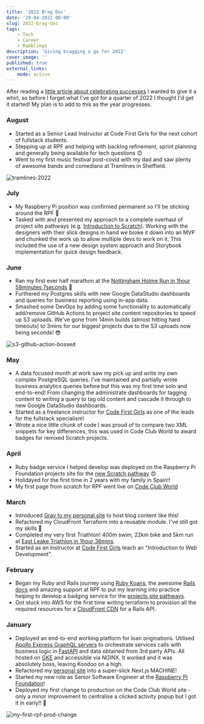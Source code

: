 ```yaml
---
title: '2022 Brag Doc'
date: '29-04-2022 00:00'
slug: 2022-brag-doc
tags:
    - Tech
    - Career
    - Ramblings
description: 'Giving bragging a go for 2022'
cover_image: ''
published: true
external_links:
    mode: active
---
```


After reading a [little article about celebrating successes](https://github.com/readme/guides/document-success) I wanted to give it a whirl, so before I forget what I've got for a quarter of 2022 I thought I'd get it started! My plan is to add to this as the year progresses.

### August

- Started as a Senior Lead Instructor at Code First Girls for the next cohort of fullstack students.
- Stepping up at RPF and helping with backlog refinement, sprint planning and generally being available for tech questions 😊
- Went to my first music festival post-covid with my dad and saw plenty of awesome bands and comedians at Tramlines in Sheffield.

![tramlines-2022](page://media/tramlines-2022.jpeg?resize=600,350)

### July

- My Raspberry Pi position was confirmed permanent so I'll be sticking around the RPF 🥳
- Tasked with and presented my approach to a complete overhaul of project site pathways (e.g. [Introduction to Scratch](https://projects.raspberrypi.org/en/pathways/scratch-intro)). Working with the designers with their slick designs in hand we broke it down into an MVP and chunked the work up to allow multiple devs to work on it. This included the use of a new design system approach and Storybook implementation for quick design feedback.

### June

- Ran my first ever half marathon at the [Nottingham Holme Run in 1hour 59minutes 7seconds](http://results.eventchiptiming.com/myresults.aspx?uid=16202-8300-3-185966) 💪
- Furthered my Postgres skills with new Google DataStudio dashboards and queries for business reporting using in-app data.
- Smashed some DevOps by adding some functionality to automatically add/remove GitHub Actions to project site content repositories to speed up S3 uploads. We've gone from 14min builds (almost hitting hard timeouts) to 3mins for our biggest projects due to the S3 uploads now being seconds! 😎

![s3-github-action-bossed](page://media/s3-github-action-bossed.png?resize=600,250)

### May

- A data focused month at work saw my pick up and write my own complex PostgreSQL queries. I've maintained and partially wrote business analytics queries before but this was my first time solo and end-to-end! From changing the administrate dashboards for tagging content to writing a query to tag old content and cascade it through to new Google DataStudio dashboards.
- Started as a freelance instructor for [Code First Girls](https://codefirstgirls.com/) as one of the leads for the fullstack specialism!
- Wrote a nice little chunk of code I was proud of to compare two XML snippets for key differences, this was used in Code Club World to award badges for remixed Scratch projects.

### April

- Ruby badge service I helped develop was deployed on the Raspberry Pi Foundation projects site for the [new Scratch pathway](https://projects.raspberrypi.org/en/pathways/scratch-intro) 😍
- Holidayed for the first time in 2 years with my family in Spain!!
- My first page from scratch for RPF went live on [Code Club World](https://codeclubworld.org/parents)

### March

- Introduced [Grav to my personal site](https://github.com/adamsuk/sradams-co-uk-content/pull/63/files) to host blog content like this!
- Refactored my CloudFront Terraform into a reusable module. I've still got my skills 💪
- Completed my very first Triathlon! 400m swim, 22km bike and 5km run at [East Leake Triathlon in 1hour 36mins](https://www.titaniumracetiming.co.uk/TRT/pages/event_rider_detail/189/167580).
- Started as an instructor at [Code First Girls](https://codefirstgirls.com/courses/classes/uni-kickstarter/) teach an "Introduction to Web Development".

### February

- Began my Ruby and Rails journey using [Ruby Koans](http://rubykoans.com/), the awesome [Rails docs](https://guides.rubyonrails.org/getting_started.html) and amazing support at RPF to put my learning into practice helping to develop a badging service for the [projects site pathways](https://projects.raspberrypi.org/en/paths).
- Got stuck into AWS for the first time writing terraform to provision all the required resources for a [CloudFront CDN](https://aws.amazon.com/cloudfront/) for a Rails API.

### January

- Deployed an end-to-end working platform for loan originations. Utilised [Apollo Express GraphQL servers](https://www.apollographql.com/docs/apollo-server/) to orchestrate services calls with business logic in [FastAPI](https://fastapi.tiangolo.com/) and data obtained from 3rd party APIs. All hosted on [GKE](https://cloud.google.com/kubernetes-engine) and accessible via NGINX. It worked and it was absolutely boss, leaving Koodoo on a high.
- Refactored my [personal site](https://github.com/adamsuk/sradams-co-uk-content/pull/45/files) into a super-slick Next.js MACHINE!
- Started my new role as Senior Software Engineer at the [Raspberry Pi Foundation](https://www.raspberrypi.org/about/meet-the-team/)!
- Deployed my first change to production on the Code Club World site - only a minor improvement to centralise a clicked activity popup but I got it in early!! 🥳

![my-first-rpf-prod-change](page://media/my-first-rpf-prod-change.png?resize=600,400)